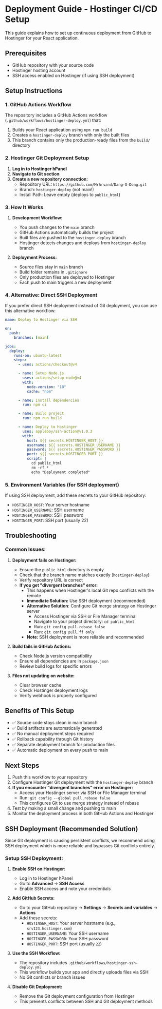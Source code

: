 # Deployment Guide - Hostinger CI/CD Setup

This guide explains how to set up continuous deployment from GitHub to Hostinger for your React application.

## Prerequisites

- GitHub repository with your source code
- Hostinger hosting account
- SSH access enabled on Hostinger (if using SSH deployment)

## Setup Instructions

### 1. GitHub Actions Workflow

The repository includes a GitHub Actions workflow (`.github/workflows/hostinger-deploy.yml`) that:

1. Builds your React application using `npm run build`
2. Creates a `hostinger-deploy` branch with only the built files
3. This branch contains only the production-ready files from the `build/` directory

### 2. Hostinger Git Deployment Setup

1. **Log in to Hostinger hPanel**
2. **Navigate to Git section**
3. **Create a new repository connection:**
   - Repository URL: `https://github.com/MrArvand/Dang-O-Dong.git`
   - Branch: `hostinger-deploy` (not main!)
   - Install Path: Leave empty (deploys to `public_html`)

### 3. How It Works

1. **Development Workflow:**

   - You push changes to the `main` branch
   - GitHub Actions automatically builds the project
   - Built files are pushed to the `hostinger-deploy` branch
   - Hostinger detects changes and deploys from `hostinger-deploy` branch

2. **Deployment Process:**
   - Source files stay in `main` branch
   - Build folder remains in `.gitignore`
   - Only production files are deployed to Hostinger
   - Each push to main triggers a new deployment

### 4. Alternative: Direct SSH Deployment

If you prefer direct SSH deployment instead of Git deployment, you can use this alternative workflow:

```yaml
name: Deploy to Hostinger via SSH

on:
  push:
    branches: [main]

jobs:
  deploy:
    runs-on: ubuntu-latest
    steps:
      - uses: actions/checkout@v4

      - name: Setup Node.js
        uses: actions/setup-node@v4
        with:
          node-version: "18"
          cache: "npm"

      - name: Install dependencies
        run: npm ci

      - name: Build project
        run: npm run build

      - name: Deploy to Hostinger
        uses: appleboy/ssh-action@v1.0.3
        with:
          host: ${{ secrets.HOSTINGER_HOST }}
          username: ${{ secrets.HOSTINGER_USERNAME }}
          password: ${{ secrets.HOSTINGER_PASSWORD }}
          port: ${{ secrets.HOSTINGER_PORT }}
          script: |
            cd public_html
            rm -rf *
            echo "Deployment completed"
```

### 5. Environment Variables (for SSH deployment)

If using SSH deployment, add these secrets to your GitHub repository:

- `HOSTINGER_HOST`: Your server hostname
- `HOSTINGER_USERNAME`: SSH username
- `HOSTINGER_PASSWORD`: SSH password
- `HOSTINGER_PORT`: SSH port (usually 22)

## Troubleshooting

### Common Issues:

1. **Deployment fails on Hostinger:**

   - Ensure the `public_html` directory is empty
   - Check that the branch name matches exactly (`hostinger-deploy`)
   - Verify repository URL is correct
   - **If you get "divergent branches" error:**
     - This happens when Hostinger's local Git repo conflicts with the remote
     - **Immediate Solution:** Use SSH deployment (recommended)
     - **Alternative Solution:** Configure Git merge strategy on Hostinger server
       - Access Hostinger via SSH or File Manager terminal
       - Navigate to your project directory: `cd public_html`
       - Run: `git config pull.rebase false`
       - Run: `git config pull.ff only`
     - **Note:** SSH deployment is more reliable and recommended

2. **Build fails in GitHub Actions:**

   - Check Node.js version compatibility
   - Ensure all dependencies are in `package.json`
   - Review build logs for specific errors

3. **Files not updating on website:**
   - Clear browser cache
   - Check Hostinger deployment logs
   - Verify webhook is properly configured

## Benefits of This Setup

- ✅ Source code stays clean in main branch
- ✅ Build artifacts are automatically generated
- ✅ No manual deployment steps required
- ✅ Rollback capability through Git history
- ✅ Separate deployment branch for production files
- ✅ Automatic deployment on every push to main

## Next Steps

1. Push this workflow to your repository
2. Configure Hostinger Git deployment with the `hostinger-deploy` branch
3. **If you encounter "divergent branches" error on Hostinger:**
   - Access your Hostinger server via SSH or File Manager terminal
   - Run: `git config --global pull.rebase false`
   - This configures Git to use merge strategy instead of rebase
4. Test by making a small change and pushing to main
5. Monitor the deployment process in both GitHub Actions and Hostinger

## SSH Deployment (Recommended Solution)

Since Git deployment is causing persistent conflicts, we recommend using SSH deployment which is more reliable and bypasses Git conflicts entirely.

### Setup SSH Deployment:

1. **Enable SSH on Hostinger:**
   - Log in to Hostinger hPanel
   - Go to **Advanced** → **SSH Access**
   - Enable SSH access and note your credentials

2. **Add GitHub Secrets:**
   - Go to your GitHub repository → **Settings** → **Secrets and variables** → **Actions**
   - Add these secrets:
     - `HOSTINGER_HOST`: Your server hostname (e.g., `srv123.hostinger.com`)
     - `HOSTINGER_USERNAME`: Your SSH username
     - `HOSTINGER_PASSWORD`: Your SSH password
     - `HOSTINGER_PORT`: SSH port (usually `22`)

3. **Use the SSH Workflow:**
   - The repository includes `.github/workflows/hostinger-ssh-deploy.yml`
   - This workflow builds your app and directly uploads files via SSH
   - No Git conflicts or branch issues

4. **Disable Git Deployment:**
   - Remove the Git deployment configuration from Hostinger
   - This prevents conflicts between SSH and Git deployment methods
